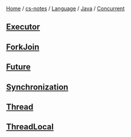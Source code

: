 [Home](https://mengxianbin.github.io) /
[cs-notes](https://mengxianbin.github.io/cs-notes/content) /
[Language](https://mengxianbin.github.io/cs-notes/content/Language) /
[Java](https://mengxianbin.github.io/cs-notes/content/Language/Java) /
[Concurrent](https://mengxianbin.github.io/cs-notes/content/Language/Java/Concurrent)

## [Executor](https://mengxianbin.github.io/cs-notes/content/Language/Java/Concurrent/Executor/)

## [ForkJoin](https://mengxianbin.github.io/cs-notes/content/Language/Java/Concurrent/ForkJoin/)

## [Future](https://mengxianbin.github.io/cs-notes/content/Language/Java/Concurrent/Future/)

## [Synchronization](https://mengxianbin.github.io/cs-notes/content/Language/Java/Concurrent/Synchronization/)

## [Thread](https://mengxianbin.github.io/cs-notes/content/Language/Java/Concurrent/Thread/)

## [ThreadLocal](https://mengxianbin.github.io/cs-notes/content/Language/Java/Concurrent/ThreadLocal)
